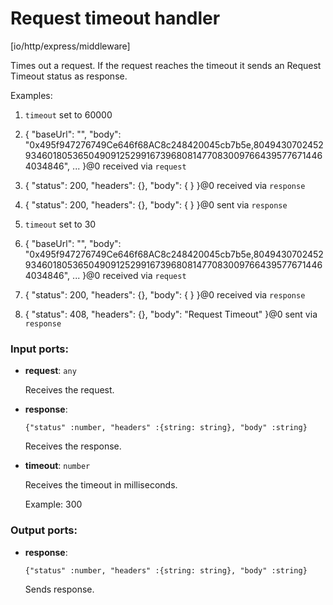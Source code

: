 # Request timeout handler

[io/http/express/middleware]

Times out a request. If the request reaches the timeout it sends an Request Timeout status as response. 

Examples:

1. `timeout` set to 60000
2. {
  "baseUrl": "",
  "body": "0x495f947276749Ce646f68AC8c248420045cb7b5e,80494307024529346018053650490912529916739680814770830097664395776714464034846",
...
}@0 received via `request`
3. {
  "status": 200,
  "headers": {},
  "body": { }
}@0 received via `response`
4. {
  "status": 200,
  "headers": {},
  "body": { }
}@0 sent via `response`


1. `timeout` set to 30
2. {
  "baseUrl": "",
  "body": "0x495f947276749Ce646f68AC8c248420045cb7b5e,80494307024529346018053650490912529916739680814770830097664395776714464034846",
...
}@0 received via `request`
3. {
  "status": 200,
  "headers": {},
  "body": { }
}@0 received via `response`
4. {
  "status": 408,
  "headers": {},
  "body": "Request Timeout"
}@0 sent via `response`



### Input ports:

* __request__: `any`

    Receives the request.


* __response__: 
    ```
    {"status" :number, "headers" :{string: string}, "body" :string}
    ```

    Receives the response.


* __timeout__: `number`

    Receives the timeout in milliseconds.
    
    Example: 
    300

### Output ports:

* __response__: 
    ```
    {"status" :number, "headers" :{string: string}, "body" :string}
    ```

    Sends response.

